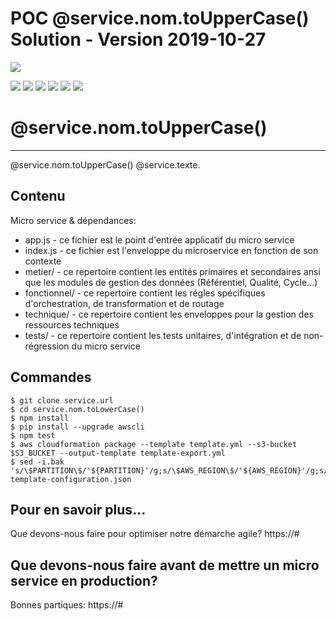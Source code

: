 POC @service.nom.toUpperCase() Solution - Version 2019-10-27
==============================================
![](https://e9wtofe7li.execute-api.eu-west-1.amazonaws.com/Prod/images/ms-solution.svg)

![](https://e9wtofe7li.execute-api.eu-west-1.amazonaws.com/Prod/images/etat-pac.svg)
![](https://e9wtofe7li.execute-api.eu-west-1.amazonaws.com/Prod/images/etat-ws.svg)
![](https://e9wtofe7li.execute-api.eu-west-1.amazonaws.com/Prod/images/etat-cycle.svg)
![](https://e9wtofe7li.execute-api.eu-west-1.amazonaws.com/Prod/images/etat-design.svg)
![](https://e9wtofe7li.execute-api.eu-west-1.amazonaws.com/Prod/images/etat-build.svg)
![](https://e9wtofe7li.execute-api.eu-west-1.amazonaws.com/Prod/images/etat-run.svg)

# @service.nom.toUpperCase()
-----------

@service.nom.toUpperCase() @service.texte.
 

Contenu
-----------

Micro service & dépendances:

* app.js - ce fichier est le point d'entrée applicatif du micro service
* index.js - ce fichier est l'enveloppe du microservice en fonction de son contexte
* metier/ - ce repertoire contient les entités primaires et secondaires ansi que les modules de gestion des données (Référentiel, Qualité, Cycle...)
* fonctionnel/ - ce repertoire contient les régles spécifiques d'orchestration, de transformation et de routage
* technique/ - ce repertoire contient les enveloppes pour la gestion des ressources techniques
* tests/ - ce repertoire contient les tests unitaires, d'intégration et de non-régression du micro service


Commandes
------------------
```
$ git clone service.url
$ cd service.nom.toLowerCase()
$ npm install
$ pip install --upgrade awscli
$ npm test
$ aws cloudformation package --template template.yml --s3-bucket $S3_BUCKET --output-template template-export.yml
$ sed -i.bak 's/\$PARTITION\$/'${PARTITION}'/g;s/\$AWS_REGION\$/'${AWS_REGION}'/g;s/\$ACCOUNT_ID\$/'${ACCOUNT_ID}'/g;s/\$PROJECT_ID\$/'${PROJECT_ID}'/g' template-configuration.json

```

Pour en savoir plus...
-------------------------

Que devons-nous faire pour optimiser notre démarche agile?
https://#

Que devons-nous faire avant de mettre un micro service en production?
------------------

Bonnes partiques: 
https://#


